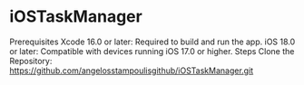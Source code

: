 # iOSTaskManager
Prerequisites
Xcode 16.0 or later: Required to build and run the app.
iOS 18.0 or later: Compatible with devices running iOS 17.0 or higher.
Steps
Clone the Repository:
https://github.com/angelosstampoulisgithub/iOSTaskManager.git


